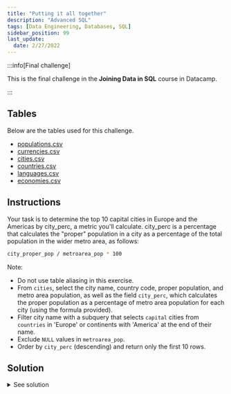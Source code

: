 ```yaml
---
title: "Putting it all together"
description: "Advanced SQL"
tags: [Data Engineering, Databases, SQL]
sidebar_position: 99
last_update:
  date: 2/27/2022
---
```



:::info[Final challenge]

This is the final challenge in the **Joining Data in SQL** course in Datacamp.

:::

## Tables 

Below are the tables used for this challenge. 

- [populations.csv](@site/assets/datasets/datacamp-world-database/populations.csv)
- [currencies.csv](@site/assets/datasets/datacamp-world-database/currencies.csv)
- [cities.csv](@site/assets/datasets/datacamp-world-database/cities.csv)
- [countries.csv](@site/assets/datasets/datacamp-world-database/countries.csv)
- [languages.csv](@site/assets/datasets/datacamp-world-database/languages.csv)
- [economies.csv](@site/assets/datasets/datacamp-world-database/economies.csv)

## Instructions 

Your task is to determine the top 10 capital cities in Europe and the Americas by city_perc, a metric you'll calculate. city_perc is a percentage that calculates the "proper" population in a city as a percentage of the total population in the wider metro area, as follows:

```bash
city_proper_pop / metroarea_pop * 100
```

Note: 

- Do not use table aliasing in this exercise.
- From `cities`, select the city name, country code, proper population, and metro area population, as well as the field `city_perc`, which calculates the proper population as a percentage of metro area population for each city (using the formula provided).
- Filter city name with a subquery that selects `capital` cities from `countries` in 'Europe' or continents with 'America' at the end of their name.
- Exclude `NULL` values in `metroarea_pop`.
- Order by `city_perc` (descending) and return only the first 10 rows.


## Solution 


<details>
    <summary>See solution</summary>


```sql
SELECT 
    name, 
    country_code, 
    city_proper_pop,
    metroarea_pop,
    (city_proper_pop / metroarea_pop * 100) AS city_perc
FROM cities
WHERE name IN (
    SELECT capital
    FROM countries
    WHERE continent = 'Europe'
    UNION
    SELECT capital
    FROM countries
    WHERE continent LIKE '%America'
)
AND metroarea_pop IS NOT NULL
ORDER BY city_perc DESC
LIMIT 10;
```

Output (some records might not shown):

| Name       | Country Code | City Proper Pop | Metro Area Pop | City Perc (%) |
|------------|--------------|-----------------|----------------|---------------|
| Lima       | PER          | 8,852,000       | 10,750,000     | 82.34         |
| Bogota     | COL          | 7,878,783       | 9,800,000      | 80.40         |
| Moscow     | RUS          | 12,197,596      | 16,170,000     | 75.43         |
| Vienna     | AUT          | 1,863,881       | 2,600,000      | 71.69         |
| Montevideo  | URY          | 1,305,082       | 1,947,604      | 67.01         |
| Caracas    | VEN          | 1,943,901       | 2,923,959      | 66.48         |
| Rome       | ITA          | 2,877,215       | 4,353,775      | 66.09         |
| Brasilia   | BRA          | 2,556,149       | 3,919,864      | 65.21         |
| London     | GBR          | 8,673,713       | 13,879,757     | 62.49         |
| Budapest   | HUN          | 1,759,407       | 2,927,944      | 60.09         |

</details>
